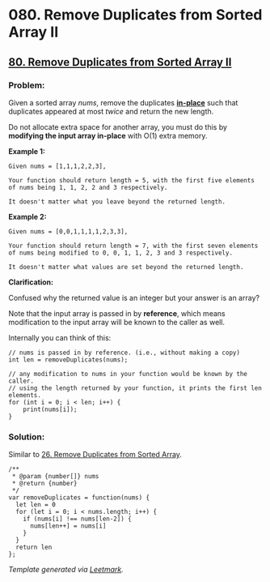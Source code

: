 # 080. Remove Duplicates from Sorted Array II

## [80. Remove Duplicates from Sorted Array II](https://leetcode.com/problems/remove-duplicates-from-sorted-array-ii/description/)

### Problem:

Given a sorted array _nums_, remove the duplicates **[in-place](https://en.wikipedia.org/wiki/In-place_algorithm)** such that duplicates appeared at most *twice* and return the new length.

Do not allocate extra space for another array, you must do this by **modifying the input array in-place** with O(1) extra memory.

**Example 1:**

```
Given nums = [1,1,1,2,2,3],

Your function should return length = 5, with the first five elements of nums being 1, 1, 2, 2 and 3 respectively.

It doesn't matter what you leave beyond the returned length.
```

**Example 2:**

```
Given nums = [0,0,1,1,1,1,2,3,3],

Your function should return length = 7, with the first seven elements of nums being modified to 0, 0, 1, 1, 2, 3 and 3 respectively.

It doesn't matter what values are set beyond the returned length.
```

**Clarification:**

Confused why the returned value is an integer but your answer is an array?

Note that the input array is passed in by **reference**, which means modification to the input array will be known to the caller as well.

Internally you can think of this:

```
// nums is passed in by reference. (i.e., without making a copy)
int len = removeDuplicates(nums);

// any modification to nums in your function would be known by the caller.
// using the length returned by your function, it prints the first len elements.
for (int i = 0; i < len; i++) {
    print(nums[i]);
}
```

### Solution:

Similar to [26. Remove Duplicates from Sorted Array](./026.%20Remove%20Duplicates%20from%20Sorted%20Array.md).

```
/**
 * @param {number[]} nums
 * @return {number}
 */
var removeDuplicates = function(nums) {
  let len = 0
  for (let i = 0; i < nums.length; i++) {
    if (nums[i] !== nums[len-2]) {
      nums[len++] = nums[i]
    }
  }
  return len
};
```

_Template generated via [Leetmark](https://github.com/crimx/crx-leetmark)._
